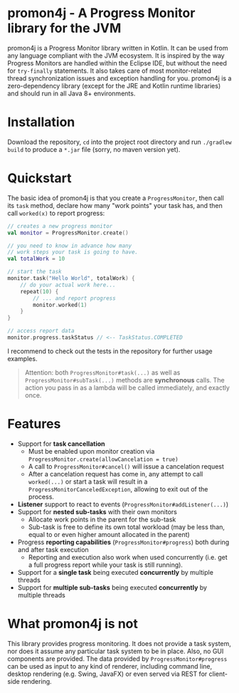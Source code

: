 # promon4j - A Progress Monitor library for the JVM

promon4j is a Progress Monitor library written in Kotlin. It can be used from any language compliant with the JVM ecosystem. It is inspired by the way Progress Monitors are handled within the Eclipse IDE, but without the need for `try-finally` statements. It also takes care of most monitor-related thread synchronization issues and exception handling for you. promon4j is a zero-dependency library (except for the JRE and Kotlin runtime libraries) and should run in all Java 8+ environments.

# Installation

Download the repository, `cd` into the project root directory and run `./gradlew build` to produce a `*.jar` file (sorry, no maven version yet).

# Quickstart

The basic idea of promon4j is that you create a `ProgressMonitor`, then call its `task` method, declare how many "work points" your task has, and then call `worked(x)` to report progress:

```kotlin
// creates a new progress monitor
val monitor = ProgressMonitor.create()

// you need to know in advance how many
// work steps your task is going to have.
val totalWork = 10

// start the task
monitor.task("Hello World", totalWork) {
    // do your actual work here...
    repeat(10) {
        // ... and report progress
        monitor.worked(1)
    }
}

// access report data
monitor.progress.taskStatus // <-- TaskStatus.COMPLETED

```

I recommend to check out the tests in the repository for further usage examples.

> Attention: both `ProgressMonitor#task(...)` as well as `ProgressMonitor#subTask(...)` methods are **synchronous** calls. The action you pass in as a lambda will be called immediately, and exactly once.

# Features

 - Support for **task cancellation**
   - Must be enabled upon monitor creation via `ProgressMonitor.create(allowCancelation = true)`
   - A call to `ProgressMonitor#cancel()` will issue a cancelation request
   - After a cancelation request has come in, any attempt to call `worked(...)` or start a task will result in a `ProgressMonitorCanceledException`, allowing to exit out of the process.
 - **Listener** support to react to events (`ProgressMonitor#addListener(...)`) 
 - Support for **nested sub-tasks** with their own monitors
   - Allocate work points in the parent for the sub-task
   - Sub-task is free to define its own total workload (may be less than, equal to or even higher amount allocated in the parent)
 - Progress **reporting capabilities** (`ProgressMonitor#progress`) both during and after task execution
   - Reporting and execution also work when used concurrently (i.e. get a full progress report while your task is still running).
 - Support for a **single task** being executed **concurrently** by multiple threads
 - Support for **multiple sub-tasks** being executed **concurrently** by multiple threads
 
# What promon4j is not

This library provides progress monitoring. It does not provide a task system, nor does it assume any particular task system to be in place. Also, no GUI components are provided. The data provided by `ProgressMonitor#progress` can be used as input to any kind of renderer, including command line, desktop rendering (e.g. Swing, JavaFX) or even served via REST for client-side rendering.
